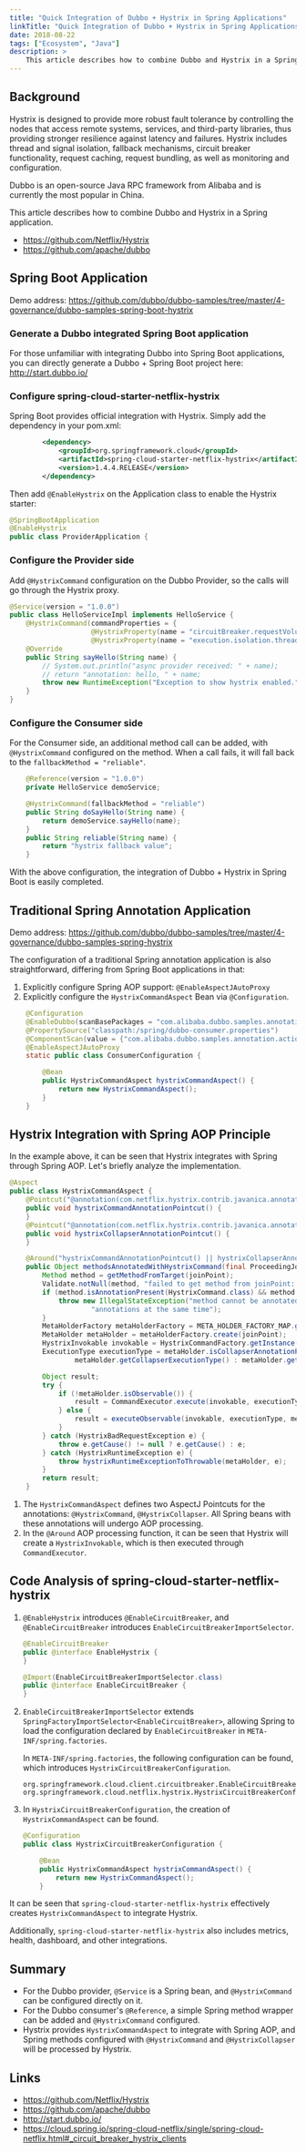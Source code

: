 ```yaml
---
title: "Quick Integration of Dubbo + Hystrix in Spring Applications"
linkTitle: "Quick Integration of Dubbo + Hystrix in Spring Applications"
date: 2018-08-22
tags: ["Ecosystem", "Java"]
description: >
    This article describes how to combine Dubbo and Hystrix in a Spring application.
---
```



## Background

Hystrix is designed to provide more robust fault tolerance by controlling the nodes that access remote systems, services, and third-party libraries, thus providing stronger resilience against latency and failures. Hystrix includes thread and signal isolation, fallback mechanisms, circuit breaker functionality, request caching, request bundling, as well as monitoring and configuration.

Dubbo is an open-source Java RPC framework from Alibaba and is currently the most popular in China.

This article describes how to combine Dubbo and Hystrix in a Spring application.

- <https://github.com/Netflix/Hystrix>
- <https://github.com/apache/dubbo>

## Spring Boot Application

Demo address: <https://github.com/dubbo/dubbo-samples/tree/master/4-governance/dubbo-samples-spring-boot-hystrix>

### Generate a Dubbo integrated Spring Boot application

For those unfamiliar with integrating Dubbo into Spring Boot applications, you can directly generate a Dubbo + Spring Boot project here: <http://start.dubbo.io/>

### Configure spring-cloud-starter-netflix-hystrix

Spring Boot provides official integration with Hystrix. Simply add the dependency in your pom.xml:

```xml
        <dependency>
            <groupId>org.springframework.cloud</groupId>
            <artifactId>spring-cloud-starter-netflix-hystrix</artifactId>
            <version>1.4.4.RELEASE</version>
        </dependency>
```

Then add `@EnableHystrix` on the Application class to enable the Hystrix starter:

```java
@SpringBootApplication
@EnableHystrix
public class ProviderApplication {
```

### Configure the Provider side

Add `@HystrixCommand` configuration on the Dubbo Provider, so the calls will go through the Hystrix proxy.

```java
@Service(version = "1.0.0")
public class HelloServiceImpl implements HelloService {
    @HystrixCommand(commandProperties = {
                    @HystrixProperty(name = "circuitBreaker.requestVolumeThreshold", value = "10"),
                    @HystrixProperty(name = "execution.isolation.thread.timeoutInMilliseconds", value = "2000") })
    @Override
    public String sayHello(String name) {
        // System.out.println("async provider received: " + name);
        // return "annotation: hello, " + name;
        throw new RuntimeException("Exception to show hystrix enabled.");
    }
}
```

### Configure the Consumer side

For the Consumer side, an additional method call can be added, with `@HystrixCommand` configured on the method. When a call fails, it will fall back to the `fallbackMethod = "reliable"`.

```java
    @Reference(version = "1.0.0")
    private HelloService demoService;

    @HystrixCommand(fallbackMethod = "reliable")
    public String doSayHello(String name) {
        return demoService.sayHello(name);
    }
    public String reliable(String name) {
        return "hystrix fallback value";
    }
```

With the above configuration, the integration of Dubbo + Hystrix in Spring Boot is easily completed.

## Traditional Spring Annotation Application

Demo address: <https://github.com/dubbo/dubbo-samples/tree/master/4-governance/dubbo-samples-spring-hystrix>

The configuration of a traditional Spring annotation application is also straightforward, differing from Spring Boot applications in that:

1. Explicitly configure Spring AOP support: `@EnableAspectJAutoProxy`
2. Explicitly configure the `HystrixCommandAspect` Bean via `@Configuration`.

```java
    @Configuration
    @EnableDubbo(scanBasePackages = "com.alibaba.dubbo.samples.annotation.action")
    @PropertySource("classpath:/spring/dubbo-consumer.properties")
    @ComponentScan(value = {"com.alibaba.dubbo.samples.annotation.action"})
    @EnableAspectJAutoProxy
    static public class ConsumerConfiguration {

        @Bean
        public HystrixCommandAspect hystrixCommandAspect() {
            return new HystrixCommandAspect();
        }
    }
```

## Hystrix Integration with Spring AOP Principle

In the example above, it can be seen that Hystrix integrates with Spring through Spring AOP. Let's briefly analyze the implementation.

```java
@Aspect
public class HystrixCommandAspect {
    @Pointcut("@annotation(com.netflix.hystrix.contrib.javanica.annotation.HystrixCommand)")
    public void hystrixCommandAnnotationPointcut() {
    }
    @Pointcut("@annotation(com.netflix.hystrix.contrib.javanica.annotation.HystrixCollapser)")
    public void hystrixCollapserAnnotationPointcut() {
    }

    @Around("hystrixCommandAnnotationPointcut() || hystrixCollapserAnnotationPointcut()")
    public Object methodsAnnotatedWithHystrixCommand(final ProceedingJoinPoint joinPoint) throws Throwable {
        Method method = getMethodFromTarget(joinPoint);
        Validate.notNull(method, "failed to get method from joinPoint: %s", joinPoint);
        if (method.isAnnotationPresent(HystrixCommand.class) && method.isAnnotationPresent(HystrixCollapser.class)) {
            throw new IllegalStateException("method cannot be annotated with HystrixCommand and HystrixCollapser " +
                    "annotations at the same time");
        }
        MetaHolderFactory metaHolderFactory = META_HOLDER_FACTORY_MAP.get(HystrixPointcutType.of(method));
        MetaHolder metaHolder = metaHolderFactory.create(joinPoint);
        HystrixInvokable invokable = HystrixCommandFactory.getInstance().create(metaHolder);
        ExecutionType executionType = metaHolder.isCollapserAnnotationPresent() ?
                metaHolder.getCollapserExecutionType() : metaHolder.getExecutionType();

        Object result;
        try {
            if (!metaHolder.isObservable()) {
                result = CommandExecutor.execute(invokable, executionType, metaHolder);
            } else {
                result = executeObservable(invokable, executionType, metaHolder);
            }
        } catch (HystrixBadRequestException e) {
            throw e.getCause() != null ? e.getCause() : e;
        } catch (HystrixRuntimeException e) {
            throw hystrixRuntimeExceptionToThrowable(metaHolder, e);
        }
        return result;
    }
```

1. The `HystrixCommandAspect` defines two AspectJ Pointcuts for the annotations: `@HystrixCommand`, `@HystrixCollapser`. All Spring beans with these annotations will undergo AOP processing.
2. In the `@Around` AOP processing function, it can be seen that Hystrix will create a `HystrixInvokable`, which is then executed through `CommandExecutor`.

## Code Analysis of spring-cloud-starter-netflix-hystrix

1. `@EnableHystrix` introduces `@EnableCircuitBreaker`, and `@EnableCircuitBreaker` introduces `EnableCircuitBreakerImportSelector`.

   ```java
   @EnableCircuitBreaker
   public @interface EnableHystrix {
   }
   
   @Import(EnableCircuitBreakerImportSelector.class)
   public @interface EnableCircuitBreaker {
   }
   ```

2. `EnableCircuitBreakerImportSelector` extends `SpringFactoryImportSelector<EnableCircuitBreaker>`, allowing Spring to load the configuration declared by `EnableCircuitBreaker` in `META-INF/spring.factories`.

   In `META-INF/spring.factories`, the following configuration can be found, which introduces `HystrixCircuitBreakerConfiguration`.

   ```properties
   org.springframework.cloud.client.circuitbreaker.EnableCircuitBreaker=\
   org.springframework.cloud.netflix.hystrix.HystrixCircuitBreakerConfiguration
   ```

3. In `HystrixCircuitBreakerConfiguration`, the creation of `HystrixCommandAspect` can be found.

   ```java
   @Configuration
   public class HystrixCircuitBreakerConfiguration {
   
       @Bean
       public HystrixCommandAspect hystrixCommandAspect() {
           return new HystrixCommandAspect();
       }
   ```

It can be seen that `spring-cloud-starter-netflix-hystrix` effectively creates `HystrixCommandAspect` to integrate Hystrix.

Additionally, `spring-cloud-starter-netflix-hystrix` also includes metrics, health, dashboard, and other integrations.

## Summary

- For the Dubbo provider, `@Service` is a Spring bean, and `@HystrixCommand` can be configured directly on it.
- For the Dubbo consumer's `@Reference`, a simple Spring method wrapper can be added and `@HystrixCommand` configured.
- Hystrix provides `HystrixCommandAspect` to integrate with Spring AOP, and Spring methods configured with `@HystrixCommand` and `@HystrixCollapser` will be processed by Hystrix.

## Links

- <https://github.com/Netflix/Hystrix>
- <https://github.com/apache/dubbo>
- <http://start.dubbo.io/>
- <https://cloud.spring.io/spring-cloud-netflix/single/spring-cloud-netflix.html#_circuit_breaker_hystrix_clients>

